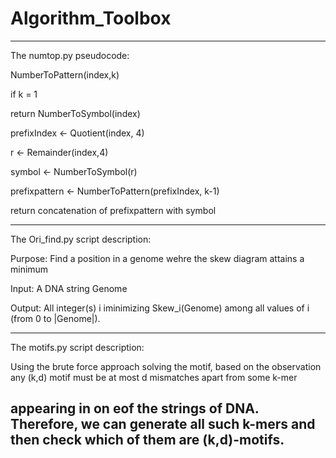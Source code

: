 # Algorithm_Toolbox
--------------------------------------------------------------------------------
The numtop.py pseudocode:

NumberToPattern(index,k)

 if k = 1
 
   return NumberToSymbol(index)
   
 prefixIndex <- Quotient(index, 4)
 
 r <- Remainder(index,4)
 
 symbol <- NumberToSymbol(r)
 
 prefixpattern <- NumberToPattern(prefixIndex, k-1)
 
 return concatenation of prefixpattern with symbol
 
 --------------------------------------------------------------------------------
 
 The Ori_find.py script description:
 
 Purpose: Find a position in a genome wehre the skew diagram attains a minimum
 
 Input: A DNA string Genome
 
 Output: All integer(s) i iminimizing Skew_i(Genome) among all values of i (from 0 to |Genome|).
 
 ---------------------------------------------------------------------------------
  The motifs.py script description:
  
  Using the brute force approach solving the motif, based on the observation any (k,d) motif must be at most d mismatches apart from some k-mer
  
  appearing in on eof the strings of DNA. Therefore, we can generate all such k-mers and then check which of them are (k,d)-motifs.
  ---------------------------------------------------------------------------------
